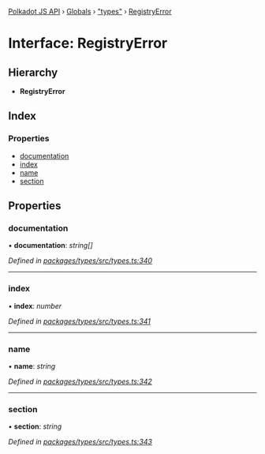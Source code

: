 [Polkadot JS API](../README.md) › [Globals](../globals.md) › ["types"](../modules/_types_.md) › [RegistryError](_types_.registryerror.md)

# Interface: RegistryError

## Hierarchy

* **RegistryError**

## Index

### Properties

* [documentation](_types_.registryerror.md#documentation)
* [index](_types_.registryerror.md#index)
* [name](_types_.registryerror.md#name)
* [section](_types_.registryerror.md#section)

## Properties

###  documentation

• **documentation**: *string[]*

*Defined in [packages/types/src/types.ts:340](https://github.com/polkadot-js/api/blob/7b9a11ac25/packages/types/src/types.ts#L340)*

___

###  index

• **index**: *number*

*Defined in [packages/types/src/types.ts:341](https://github.com/polkadot-js/api/blob/7b9a11ac25/packages/types/src/types.ts#L341)*

___

###  name

• **name**: *string*

*Defined in [packages/types/src/types.ts:342](https://github.com/polkadot-js/api/blob/7b9a11ac25/packages/types/src/types.ts#L342)*

___

###  section

• **section**: *string*

*Defined in [packages/types/src/types.ts:343](https://github.com/polkadot-js/api/blob/7b9a11ac25/packages/types/src/types.ts#L343)*
